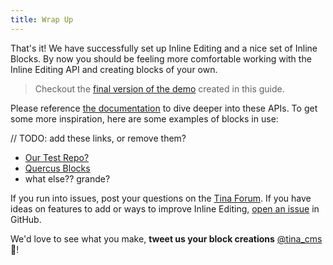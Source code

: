 ```yaml
---
title: Wrap Up
---
```


That's it! We have successfully set up Inline Editing and a nice set of Inline Blocks. By now you should be feeling more comfortable working with the Inline Editing API and creating blocks of your own.

> Checkout the [final version of the demo](https://github.com/tinacms/inline-blocks-demo) created in this guide.

Please reference [the documentation](https://tinacms.org/docs/inline-editing) to dive deeper into these APIs. To get some more inspiration, here are some examples of blocks in use:

<!-- TODO add these links -->

// TODO: add these links, or remove them?

- [Our Test Repo?]()
- [Quercus Blocks]()
- what else?? grande?

If you run into issues, post your questions on the [Tina Forum](https://community.tinacms.org/). If you have ideas on features to add or ways to improve Inline Editing, [open an issue](https://github.com/tinacms/tinacms/issues) in GitHub.

We'd love to see what you make, **tweet us your block creations** [@tina_cms](https://twitter.com/tina_cms) 🦙!
